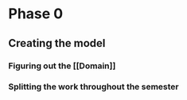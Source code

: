 # Phase 0

## Creating the model


### Figuring out the [[Domain]]

### Splitting the work throughout the semester